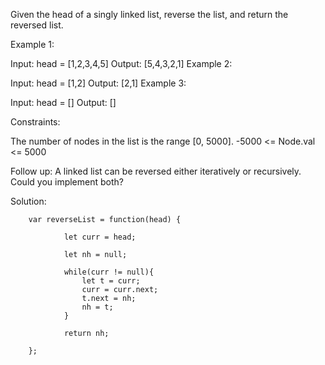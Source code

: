 Given the head of a singly linked list, reverse the list, and return the reversed list.

 

Example 1:


Input: head = [1,2,3,4,5]
Output: [5,4,3,2,1]
Example 2:


Input: head = [1,2]
Output: [2,1]
Example 3:

Input: head = []
Output: []
 

Constraints:

The number of nodes in the list is the range [0, 5000].
-5000 <= Node.val <= 5000
 

Follow up: A linked list can be reversed either iteratively or recursively. Could you implement both?



Solution: 


        var reverseList = function(head) {
            
                let curr = head;
            
                let nh = null;
                
                while(curr != null){
                    let t = curr;
                    curr = curr.next;
                    t.next = nh;
                    nh = t;
                }
                
                return nh;
            
        };
